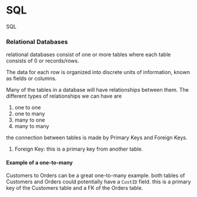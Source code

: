 # SQL

SQL 

### Relational Databases
relational databases consist of one or more tables where 
each table consists of 0 or records/rows. 

The data for each row is organized into discrete units of information, known 
as fields or columns. 

Many of the tables in a database will have relationships between them. 
The different types of relationships we can have are

1. one to one
2. one to many
3. many to one
4. many to many

the connection between tables is made by Primary Keys and Foreign Keys.

1. Foreign Key: this is a primary key from another table. 

#### Example of a one-to-many

Customers to Orders can be a great one-to-many example. 
both tables of Customers and Orders could potentially have a `CustID` field. 
this is a primary key of the Customers table and a FK of the Orders table. 

